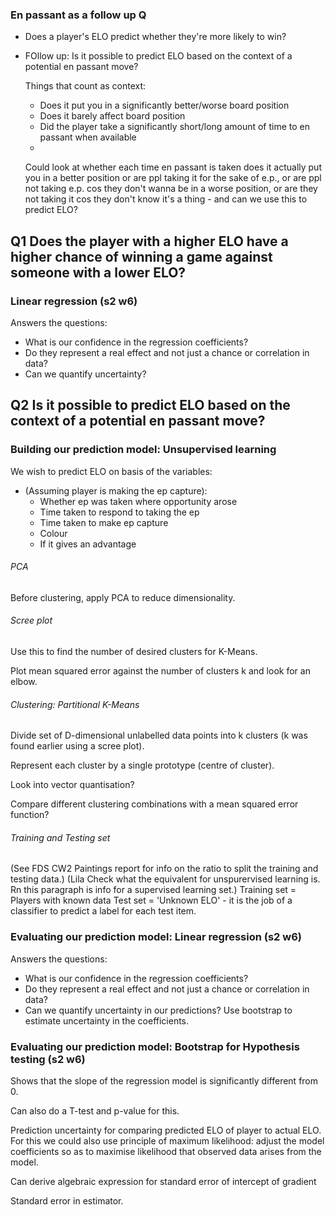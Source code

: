 ### En passant as a follow up Q

- Does a player's ELO predict whether they're more likely to win?

- FOllow up: Is it possible to predict ELO based on the context of a potential en passant move?

    Things that count as context:
    - Does it put you in a significantly better/worse board position
    - Does it barely affect board position
    - Did the player take a significantly short/long amount of time to en passant when available
    - 

    Could look at whether each time en passant is taken does it actually put you in a better position or are ppl taking it for the sake of e.p., or are ppl not taking e.p. cos they don't wanna be in a worse position, or are they not taking it cos they don't know it's a thing - and can we use this to predict ELO?




## Q1 Does the player with a higher ELO have a higher chance of winning a game against someone with a lower ELO?
### Linear regression (s2 w6)
Answers the questions:
- What is our confidence in the regression coefficients?
- Do they represent a real effect and not just a chance or correlation in data?
- Can we quantify uncertainty?



## Q2 Is it possible to predict ELO based on the context of a potential en passant move?

### Building our prediction model: Unsupervised learning

We wish to predict ELO on basis of the variables:
- (Assuming player is making the ep capture): 
    - Whether ep was taken where opportunity arose
    - Time taken to respond to taking the ep
    - Time taken to make ep capture
    - Colour
    - If it gives an advantage

###### PCA
Before clustering, apply PCA to reduce dimensionality.

###### Scree plot
Use this to find the number of desired clusters for K-Means.

Plot mean squared error against the number of clusters k and look for an elbow.

###### Clustering: Partitional K-Means

Divide set of D-dimensional unlabelled data points into k clusters (k was found earlier using a scree plot).

Represent each cluster by a single prototype (centre of cluster).

Look into vector quantisation?

Compare different clustering combinations with a mean squared error function?

###### Training and Testing set
(See FDS CW2 Paintings report for info on the ratio to split the training and testing data.)
(Lila Check what the equivalent for unspurervised learning is. Rn this paragraph is info for a supervised learning set.)
Training set = Players with known data
Test set = 'Unknown ELO' - it is the job of a classifier to predict a label for each test item.

### Evaluating our prediction model: Linear regression (s2 w6)
Answers the questions:
- What is our confidence in the regression coefficients?
- Do they represent a real effect and not just a chance or correlation in data?
- Can we quantify uncertainty in our predictions? Use bootstrap to estimate uncertainty in the coefficients.
  
### Evaluating our prediction model: Bootstrap for Hypothesis testing (s2 w6)
Shows that the slope of the regression model is significantly different from 0.

Can also do a T-test and p-value for this.

Prediction uncertainty for comparing predicted ELO of player to actual ELO.
For this we could also use principle of maximum likelihood: adjust the model coefficients so as to maximise likelihood that observed data arises from the model.

Can derive algebraic expression for standard error of intercept of gradient

Standard error in estimator.